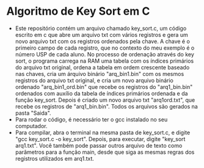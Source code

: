 # Algoritmo de Key Sort em C

- Este repositório contém um arquivo chamado key_sort.c, um código escrito em c que abre um arquivo txt com vários registros e gera um novo arquivo txt com os registros ordenados pela chave. A chave é o primeiro campo de cada registro, que no contexto do meu exemplo é o número USP de cada aluno. No processo de ordenação através do key sort, o programa carrega na RAM uma tabela com os índices primários do arquivo txt original, ordena a tabela em ordem crescente baseado nas chaves, cria um árquivo binário "arq_bin1.bin" com os mesmos registros do arquivo txt original, e cria um novo arquivo binário ordenado "arq_bin1_ord.bin" que recebe os registros do "arq1_bin.bin" ordenados com auxílio da tabela de índices primários ordenada e da função key_sort. Depois é criado um novo arquivo txt "arq1ord.txt", que recebe os registros de "arq1_bin.bin". Todos os arquivos são gerados na pasta "Saida".
- Para rodar o código, é necessário ter o gcc instalado no seu computador.
- Para compilar, abra o terminal na mesma pasta de key_sort.c, e digite "gcc key_sort.c -o key_sort". Depois, para executar, digite "key_sort arq1.txt". Você também pode passar outros arquivo de texto como parâmetros para a função main, desde que siga as mesmas regras dos registros utilizados em arq1.txt.
